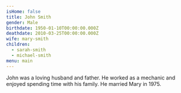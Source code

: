 ```yaml
---
isHome: false
title: John Smith
gender: Male
birthdate: 1950-01-10T00:00:00.000Z
deathdate: 2010-03-25T00:00:00.000Z
wife: mary-smith
children:
  - sarah-smith
  - michael-smith
menu: main
---
```

John was a loving husband and father. He worked as a mechanic and enjoyed spending time with his family. He married Mary in 1975.